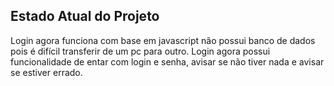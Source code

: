 ## Estado Atual do Projeto

Login agora funciona com base em javascript não possui banco de dados pois
é difícil transferir de um pc para outro. Login agora possui funcionalidade
de entar com login e senha, avisar se não tiver nada e avisar se estiver errado.

 
